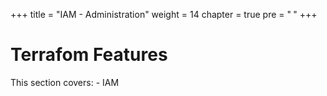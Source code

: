 +++
title = "IAM - Administration"
weight = 14
chapter = true
pre = "<b> </b>"
+++

# Terrafom Features

This section covers:
    - IAM